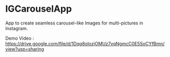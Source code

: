 # IGCarouselApp
App to create seamless carousel-like Images for multi-pictures in Instagram.

Demo Video : https://drive.google.com/file/d/1Dqg8olozjOMUz7vqNgmcC0E5SoCYfBmn/view?usp=sharing